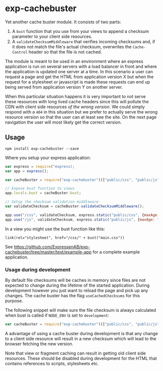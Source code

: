 exp-cachebuster
===============

Yet another cache buster module. It consists of two parts:

1. A `bust` function that you use from your views to append a checksum parameter to your client side resources.
2. A `validateChecksumMiddleware` that verifies incoming checksums and, if it does not match the file's actual checksum, overwrites the `Cache-Control` header so that the file is not cached. 

The module is meant to be used in an environment where an express application is run on several servers with a load balancer in front and where the application is updated one server at a time. In this scenario a user can request a page and get the HTML from application version X but when the request for a stylesheet or javascript is made these requests can end up being served from application version Y on another server. 

When this particular situation happens it is very important to not serve these resources with long lived cache headers since this will pollute the CDN with client side resources _of the wrong version_. We could simply respond with a `404` in this situation but we prefer to actually serve the wrong resource version so that the user can at least see the site. On the next page navigation the user will most likely get the correct version. 


## Usage

```
npm install exp-cachebuster --save
```

Where you setup your express application:

```javascript
var express = require("express);
var app = express();

var cacheBuster = require("exp-cachebuster")(["public/css", "public/js"]);

// Expose bust function to views
app.locals.bust = cacheBuster.bust;

// Setup the checksum validation middleware
var validateChecksum = cacheBuster.validateChecksumMiddleware();

app.use("/css", validateChecksum, express.static("public/css", {maxAge: "365d"}));
app.use("/js", validateChecksum, express.static("public/js", {maxAge: "365d"}));
```

In a view you might use the bust function like this:

```jade
link(rel="stylesheet", href="/css/" + bust("main.css"))
```

See <https://github.com/ExpressenAB/exp-cachebuster/tree/master/test/example-app> for a complete example application.


### Usage during development

By default file checksums will be caches in memory since files are not expected to change during the lifetime of the started application. During development however you just want to reload the page and pick up any changes. The cache buster has the flag `useCachedChecksums` for this purpose.

The following snippet will make sure the file checksum is always calculated when bust is called if `NODE_ENV` is set to `development`:

```javascript
var cacheBuster = require("exp-cachebuster")(["public/css", "public/js"], process.env.NODE_ENV !== "development");
```

A advantage of using a cache buster during development is that any change to a client side resource will result in a new checksum which will lead to the browser fetching the new version.

Note that view or fragment caching can result in getting old client side resources. These should be disabled during development for the HTML that contains references to scripts, stylesheets etc. 
